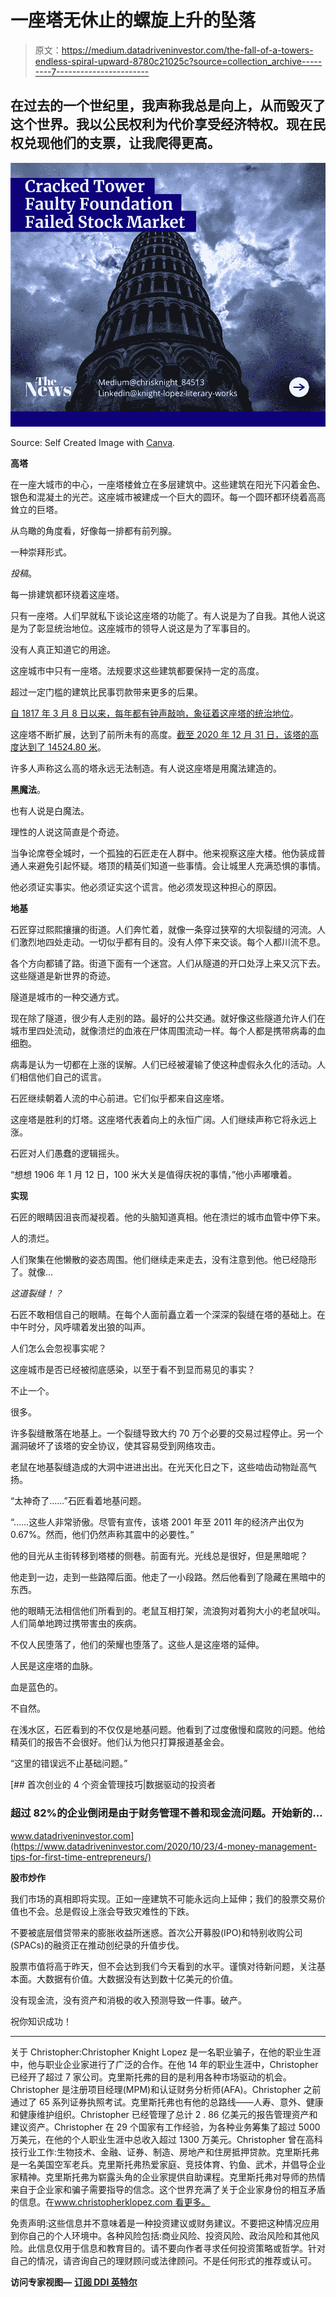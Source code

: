 # 一座塔无休止的螺旋上升的坠落

> 原文：<https://medium.datadriveninvestor.com/the-fall-of-a-towers-endless-spiral-upward-8780c21025c?source=collection_archive---------7----------------------->

## 在过去的一个世纪里，我声称我总是向上，从而毁灭了这个世界。我以公民权利为代价享受经济特权。现在民权兑现他们的支票，让我爬得更高。

![](img/3fb751d557a0d1200be6e70be70f67b2.png)

Source: Self Created Image with [Canva](http://www.canva.com).

**高塔**

在一座大城市的中心，一座塔楼耸立在多层建筑中。这些建筑在阳光下闪着金色、银色和混凝土的光芒。这座城市被建成一个巨大的圆环。每一个圆环都环绕着高高耸立的巨塔。

从鸟瞰的角度看，好像每一排都有前列腺。

一种崇拜形式。

*投稿*。

每一排建筑都环绕着这座塔。

只有一座塔。人们早就私下谈论这座塔的功能了。有人说是为了自我。其他人说这是为了彰显统治地位。这座城市的领导人说这是为了军事目的。

没有人真正知道它的用途。

这座城市中只有一座塔。法规要求这些建筑都要保持一定的高度。

超过一定门槛的建筑比民事罚款带来更多的后果。

[自 1817 年 3 月 8 日以来，每年都有钟声敲响，象征着这座塔的统治地位](https://www.britannica.com/topic/New-York-Stock-Exchange)。

这座塔不断扩展，达到了前所未有的高度。[截至 2020 年 12 月 31 日，该塔的高度达到了 14524.80 米](https://www.wsj.com/market-data/quotes/index/NYA/historical-prices)。

许多人声称这么高的塔永远无法制造。有人说这座塔是用魔法建造的。

**黑魔法**。

也有人说是白魔法。

理性的人说这简直是个奇迹。

当争论席卷全城时，一个孤独的石匠走在人群中。他来视察这座大楼。他伪装成普通人来避免引起怀疑。塔顶的精英们知道一些事情。会让城里人充满恐惧的事情。

他必须证实事实。他必须证实这个谎言。他必须发现这种担心的原因。

**地基**

石匠穿过熙熙攘攘的街道。人们奔忙着，就像一条穿过狭窄的大坝裂缝的河流。人们激烈地四处走动。一切似乎都有目的。没有人停下来交谈。每个人都川流不息。

各个方向都铺了路。街道下面有一个迷宫。人们从隧道的开口处浮上来又沉下去。这些隧道是新世界的奇迹。

隧道是城市的一种交通方式。

现在除了隧道，很少有人走别的路。最好的公共交通。就好像这些隧道允许人们在城市里四处流动，就像溃烂的血液在尸体周围流动一样。每个人都是携带病毒的血细胞。

病毒是认为一切都在上涨的误解。人们已经被灌输了使这种虚假永久化的活动。人们相信他们自己的谎言。

石匠继续朝着人流的中心前进。它们似乎都来自这座塔。

这座塔是胜利的灯塔。这座塔代表着向上的永恒广阔。人们继续声称它将永远上涨。

石匠对人们愚蠢的逻辑摇头。

“想想 1906 年 1 月 12 日，100 米大关是值得庆祝的事情，”他小声嘟囔着。

**实现**

石匠的眼睛因沮丧而凝视着。他的头脑知道真相。他在溃烂的城市血管中停下来。

人的溃烂。

人们聚集在他懒散的姿态周围。他们继续走来走去，没有注意到他。他已经隐形了。就像…

*这道裂缝！？*

石匠不敢相信自己的眼睛。在每个人面前矗立着一个深深的裂缝在塔的基础上。在中午时分，风呼啸着发出狼的叫声。

人们怎么会忽视事实呢？

这座城市是否已经被彻底感染，以至于看不到显而易见的事实？

不止一个。

很多。

许多裂缝散落在地基上。一个裂缝导致大约 70 万个必要的交易过程停止。另一个漏洞破坏了该塔的安全协议，使其容易受到网络攻击。

老鼠在地基裂缝造成的大洞中进进出出。在光天化日之下，这些啮齿动物趾高气扬。

“太神奇了……”石匠看着地基问题。

“……这些人非常骄傲。尽管有宣传，该塔 2001 年至 2011 年的经济产出仅为 0.67%。然而，他们仍然声称其震中的必要性。”

他的目光从主街转移到塔楼的侧巷。前面有光。光线总是很好，但是黑暗呢？

他走到一边，走到一些路障后面。他走了一小段路。然后他看到了隐藏在黑暗中的东西。

他的眼睛无法相信他们所看到的。老鼠互相打架，流浪狗对着狗大小的老鼠吠叫。人们简单地跨过携带害虫的疾病。

不仅人民堕落了，他们的荣耀也堕落了。这些人是这座塔的延伸。

人民是这座塔的血脉。

血是蓝色的。

不自然。

在浅水区，石匠看到的不仅仅是地基问题。他看到了过度傲慢和腐败的问题。他给精英们的报告不会很好。他们认为他只打算报道基金会。

“这里的错误远不止基础问题。”

[](https://www.datadriveninvestor.com/2020/10/23/4-money-management-tips-for-first-time-entrepreneurs/) [## 首次创业的 4 个资金管理技巧|数据驱动的投资者

### 超过 82%的企业倒闭是由于财务管理不善和现金流问题。开始新的…

www.datadriveninvestor.com](https://www.datadriveninvestor.com/2020/10/23/4-money-management-tips-for-first-time-entrepreneurs/) 

**股市炒作**

我们市场的真相即将实现。正如一座建筑不可能永远向上延伸；我们的股票交易价值也不会。总是假设上涨会导致灾难性的下跌。

不要被底层借贷带来的膨胀收益所迷惑。首次公开募股(IPO)和特别收购公司(SPACs)的融资正在推动创纪录的升值步伐。

股票市值将高于昨天，但不会达到我们今天看到的水平。谨慎对待新问题，关注基本面。大数据有价值。大数据没有达到数十亿美元的价值。

没有现金流，没有资产和消极的收入预测导致一件事。破产。

祝你知识成功！

***

关于 Christopher:Christopher Knight Lopez 是一名职业骗子，在他的职业生涯中，他与职业企业家进行了广泛的合作。在他 14 年的职业生涯中，Christopher 已经开了超过 7 家公司。克里斯托弗的目的是利用各种市场驱动的机会。Christopher 是注册项目经理(MPM)和认证财务分析师(AFA)。Christopher 之前通过了 65 系列证券执照考试。克里斯托弗也有他的总路线——人寿、意外、健康和健康维护组织。Christopher 已经管理了总计 2 . 86 亿美元的报告管理资产和建议资产。Christopher 在 29 个国家有工作经验，为各种业务筹集了超过 5000 万美元，在他的个人职业生涯中总收入超过 1300 万美元。Christopher 曾在高科技行业工作:生物技术、金融、证券、制造、房地产和住房抵押贷款。克里斯托弗是一名美国空军老兵。克里斯托弗热爱家庭、竞技体育、钓鱼、武术，并倡导企业家精神。克里斯托弗为崭露头角的企业家提供自助课程。克里斯托弗对导师的热情来自于企业家和骗子需要指导的信念。这个世界充满了关于企业家身份的相互矛盾的信息。在[www.christopherklopez.com 看更多。](http://www.christopherklopez.com.)

免责声明:这些信息并不意味着是一种投资建议或财务建议。不要把这种情况应用到你自己的个人环境中。各种风险包括:商业风险、投资风险、政治风险和其他风险。此信息仅用于信息和教育目的。请不要向作者寻求任何投资策略或哲学。针对自己的情况，请咨询自己的理财顾问或法律顾问。不是任何形式的推荐或认可。

**访问专家视图—** [**订阅 DDI 英特尔**](https://datadriveninvestor.com/ddi-intel)